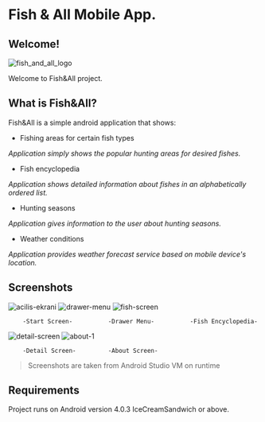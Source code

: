 # Fish & All Mobile App.

Welcome!
---

![fish_and_all_logo](https://user-images.githubusercontent.com/34637265/54073147-d7863280-4294-11e9-80ff-13e56815022e.png)

Welcome to Fish&All project. 

What is Fish&All?
---

Fish&All is a simple android application that shows:

* Fishing areas for certain fish types  

*Application simply shows the popular hunting areas for desired fishes.*

* Fish encyclopedia 

*Application shows detailed information about fishes in an alphabetically ordered list.*

* Hunting seasons

*Application gives information to the user about hunting seasons.*

* Weather conditions 

*Application provides weather forecast service based on mobile device's location.*

Screenshots
---
![acilis-ekrani](https://user-images.githubusercontent.com/34637265/54073598-56319e80-429a-11e9-965e-a74e159bc1b4.jpg)  ![drawer-menu](https://user-images.githubusercontent.com/34637265/54073609-7bbea800-429a-11e9-8e80-98e6902375e1.jpg)  ![fish-screen](https://user-images.githubusercontent.com/34637265/54073612-88430080-429a-11e9-9bd7-25aa0eb0eaa2.jpg)

        -Start Screen-          -Drawer Menu-          -Fish Encyclopedia-

![detail-screen](https://user-images.githubusercontent.com/34637265/54073618-9b55d080-429a-11e9-9586-c87960a59d49.jpg)  ![about-1](https://user-images.githubusercontent.com/34637265/54073706-8168bd80-429b-11e9-9296-d1d17ab0b480.jpg)


        -Detail Screen-         -About Screen-
        
>Screenshots are taken from Android Studio VM on runtime

Requirements
---

Project runs on Android version 4.0.3 IceCreamSandwich or above. 

